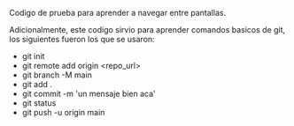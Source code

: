 Codigo de prueba para aprender a navegar entre pantallas.

Adicionalmente, este codigo sirvio para aprender comandos basicos
de git, los siguientes fueron los que se usaron:

* git init
* git remote add origin <repo_url> 
* git branch -M main
* git add .
* git commit -m 'un mensaje bien aca'
* git status
* git push -u origin main